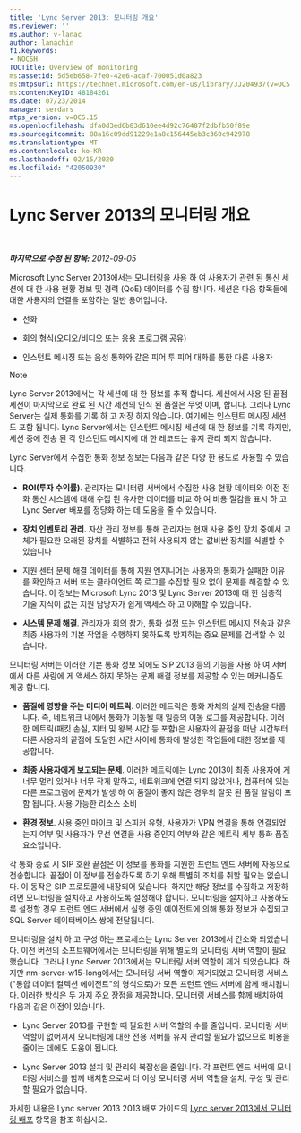 ```yaml
---
title: 'Lync Server 2013: 모니터링 개요'
ms.reviewer: ''
ms.author: v-lanac
author: lanachin
f1.keywords:
- NOCSH
TOCTitle: Overview of monitoring
ms:assetid: 5d5eb658-7fe0-42e6-acaf-700051d0a823
ms:mtpsurl: https://technet.microsoft.com/en-us/library/JJ204937(v=OCS.15)
ms:contentKeyID: 48184261
ms.date: 07/23/2014
manager: serdars
mtps_version: v=OCS.15
ms.openlocfilehash: dfa0d3ed6b83d610ee4d92c76487f2dbfb50f89e
ms.sourcegitcommit: 88a16c09dd91229e1a8c156445eb3c360c942978
ms.translationtype: MT
ms.contentlocale: ko-KR
ms.lasthandoff: 02/15/2020
ms.locfileid: "42050930"
---
```

<div data-xmlns="http://www.w3.org/1999/xhtml">

<div class="topic" data-xmlns="http://www.w3.org/1999/xhtml" data-msxsl="urn:schemas-microsoft-com:xslt" data-cs="http://msdn.microsoft.com/">

<div data-asp="http://msdn2.microsoft.com/asp">

# <a name="overview-of-monitoring-in-lync-server-2013"></a>Lync Server 2013의 모니터링 개요

</div>

<div id="mainSection">

<div id="mainBody">

<span> </span>

_**마지막으로 수정 된 항목:** 2012-09-05_

Microsoft Lync Server 2013에서는 모니터링을 사용 하 여 사용자가 관련 된 통신 세션에 대 한 사용 현황 정보 및 경력 (QoE) 데이터를 수집 합니다. 세션은 다음 항목들에 대한 사용자의 연결을 포함하는 일반 용어입니다.

  - 전화

  - 회의 형식(오디오/비디오 또는 응용 프로그램 공유)

  - 인스턴트 메시징 또는 음성 통화와 같은 피어 투 피어 대화를 통한 다른 사용자

<div>


> [!NOTE]  
> Lync Server 2013에서는 각 세션에 대 한 정보를 추적 합니다. 세션에서 사용 된 끝점 세션이 마지막으로 완료 된 시간 세션의 인식 된 품질은 무엇 이며, 합니다. 그러나 Lync Server는 실제 통화를 기록 하 고 저장 하지 않습니다. 여기에는 인스턴트 메시징 세션도 포함 됩니다. Lync Server에서는 인스턴트 메시징 세션에 대 한 정보를 기록 하지만, 세션 중에 전송 된 각 인스턴트 메시지에 대 한 레코드는 유지 관리 되지 않습니다.



</div>

Lync Server에서 수집한 통화 정보 정보는 다음과 같은 다양 한 용도로 사용할 수 있습니다.

  - **ROI(투자 수익률)**. 관리자는 모니터링 서버에서 수집한 사용 현황 데이터와 이전 전화 통신 시스템에 대해 수집 된 유사한 데이터를 비교 하 여 비용 절감을 표시 하 고 Lync Server 배포를 정당화 하는 데 도움을 줄 수 있습니다.

  - **장치 인벤토리 관리**. 자산 관리 정보를 통해 관리자는 현재 사용 중인 장치 중에서 교체가 필요한 오래된 장치를 식별하고 전혀 사용되지 않는 값비싼 장치를 식별할 수 있습니다

  - 지원 센터 문제 해결 데이터를 통해 지원 엔지니어는 사용자의 통화가 실패한 이유를 확인하고 서버 또는 클라이언트 쪽 로그를 수집할 필요 없이 문제를 해결할 수 있습니다. 이 정보는 Microsoft Lync 2013 및 Lync Server 2013에 대 한 심층적 기술 지식이 없는 지원 담당자가 쉽게 액세스 하 고 이해할 수 있습니다.

  - **시스템 문제 해결**. 관리자가 회의 참가, 통화 설정 또는 인스턴트 메시지 전송과 같은 최종 사용자의 기본 작업을 수행하지 못하도록 방지하는 중요 문제를 검색할 수 있습니다.

모니터링 서버는 이러한 기본 통화 정보 외에도 SIP 2013 등의 기능을 사용 하 여 서버에서 다른 사람에 게 액세스 하지 못하는 문제 해결 정보를 제공할 수 있는 메커니즘도 제공 합니다.

  - **품질에 영향을 주는 미디어 메트릭**. 이러한 메트릭은 통화 자체의 실제 전송을 다룹니다. 즉, 네트워크 내에서 통화가 이동될 때 일종의 이동 로그를 제공합니다. 이러한 메트릭(패킷 손실, 지터 및 왕복 시간 등 포함)은 사용자의 끝점을 떠난 시간부터 다른 사용자의 끝점에 도달한 시간 사이에 통화에 발생한 작업들에 대한 정보를 제공합니다.

  - **최종 사용자에게 보고되는 문제**. 이러한 메트릭에는 Lync 2013이 최종 사용자에 게 너무 멀리 있거나 너무 작게 말하고, 네트워크에 연결 되지 않았거나, 컴퓨터에 있는 다른 프로그램에 문제가 발생 하 여 품질이 좋지 않은 경우의 잘못 된 품질 알림이 포함 됩니다. 사용 가능한 리소스 소비

  - **환경 정보**. 사용 중인 마이크 및 스피커 유형, 사용자가 VPN 연결을 통해 연결되었는지 여부 및 사용자가 무선 연결을 사용 중인지 여부와 같은 메트릭 세부 통화 품질 요소입니다.

각 통화 종료 시 SIP 호환 끝점은 이 정보를 통화를 지원한 프런트 엔드 서버에 자동으로 전송합니다. 끝점이 이 정보를 전송하도록 하기 위해 특별히 조치를 취할 필요는 없습니다. 이 동작은 SIP 프로토콜에 내장되어 있습니다. 하지만 해당 정보를 수집하고 저장하려면 모니터링을 설치하고 사용하도록 설정해야 합니다. 모니터링을 설치하고 사용하도록 설정할 경우 프런트 엔드 서버에서 실행 중인 에이전트에 의해 통화 정보가 수집되고 SQL Server 데이터베이스 쌍에 전달됩니다.

모니터링을 설치 하 고 구성 하는 프로세스는 Lync Server 2013에서 간소화 되었습니다. 이전 버전의 소프트웨어에서는 모니터링을 위해 별도의 모니터링 서버 역할이 필요했습니다. 그러나 Lync Server 2013에서는 모니터링 서버 역할이 제거 되었습니다. 하지만 nm-server-w15-long에서는 모니터링 서버 역할이 제거되었고 모니터링 서비스("통합 데이터 컬렉션 에이전트"의 형식으로)가 모든 프런트 엔드 서버에 함께 배치됩니다. 이러한 방식은 두 가지 주요 장점을 제공합니다. 모니터링 서비스를 함께 배치하여 다음과 같은 이점이 있습니다.

  - Lync Server 2013를 구현할 때 필요한 서버 역할의 수를 줄입니다. 모니터링 서버 역할이 없어져서 모니터링에 대한 전용 서버를 유지 관리할 필요가 없으므로 비용을 줄이는 데에도 도움이 됩니다.

  - Lync Server 2013 설치 및 관리의 복잡성을 줄입니다. 각 프런트 엔드 서버에 모니터링 서비스를 함께 배치함으로써 더 이상 모니터링 서버 역할을 설치, 구성 및 관리할 필요가 없습니다.

자세한 내용은 Lync server 2013 2013 배포 가이드의 [Lync server 2013에서 모니터링 배포](lync-server-2013-deploying-monitoring.md) 항목을 참조 하십시오.

</div>

<span> </span>

</div>

</div>

</div>

